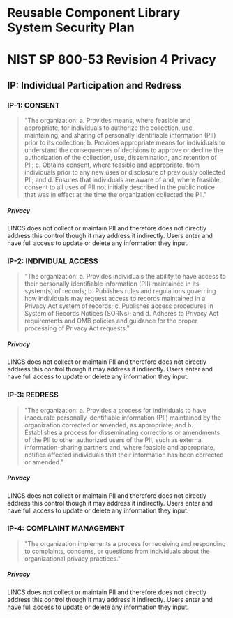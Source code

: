 # Reusable Component Library System Security Plan

# NIST SP 800-53 Revision 4 Privacy

## IP: Individual Participation and Redress

### IP-1: CONSENT

> "The organization:
>      a.    Provides means, where feasible and appropriate, for individuals to
> authorize the collection,
>            use, maintaining, and sharing of personally identifiable information
> (PII) prior to its
>            collection;
>      b.    Provides appropriate means for individuals to understand the consequences
> of decisions to
>            approve or decline the authorization of the collection, use, dissemination,
> and retention of PII;
>      c.    Obtains consent, where feasible and appropriate, from individuals prior
> to any new uses or
>            disclosure of previously collected PII; and
>      d.    Ensures that individuals are aware of and, where feasible, consent
> to all uses of PII not
>            initially described in the public notice that was in effect at the
> time the organization collected
>            the PII."

##### Privacy

LINCS does not collect or maintain PII and therefore does not directly address this
control though it may address it indirectly. Users enter and have full access to
update or delete any information they input.


### IP-2: INDIVIDUAL ACCESS

> "The organization:
>      a.   Provides individuals the ability to have access to their personally identifiable information
>           (PII) maintained in its system(s) of records;
>      b.   Publishes rules and regulations governing how individuals may request access to records
>           maintained in a Privacy Act system of records;
>      c.   Publishes access procedures in System of Records Notices (SORNs); and
>      d.   Adheres to Privacy Act requirements and OMB policies and guidance for the proper
>           processing of Privacy Act requests."

##### Privacy

LINCS does not collect or maintain PII and therefore does not directly address this
control though it may address it indirectly. Users enter and have full access to
update or delete any information they input.


### IP-3: REDRESS

> "The organization: a.   Provides a process for individuals to have inaccurate personally identifiable information (PII) maintained by the organization corrected or amended, as appropriate; and b.   Establishes a process for disseminating corrections or amendments of the PII to other authorized users of the PII, such as external information-sharing partners and, where feasible and appropriate, notifies affected individuals that their information has been corrected or amended."

##### Privacy

LINCS does not collect or maintain PII and therefore does not directly address this
control though it may address it indirectly. Users enter and have full access to
update or delete any information they input.


### IP-4: COMPLAINT MANAGEMENT

> "The organization implements a process for receiving and responding to complaints,
>   concerns, or questions from individuals about the organizational privacy practices."

##### Privacy

LINCS does not collect or maintain PII and therefore does not directly address this
control though it may address it indirectly. Users enter and have full access to
update or delete any information they input.



